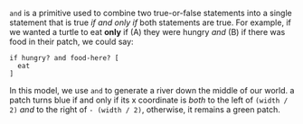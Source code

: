`and` is a primitive used to combine two true-or-false statements into a single statement that is true *if and only if* both statements are true. For example, if we wanted a turtle to eat **only** if (A) they were hungry *and* (B) if there was food in their patch, we could say:

```
if hungry? and food-here? [
  eat
]
```



In this model, we use `and` to generate a river down the middle of our world. a patch turns blue if and only if its x coordinate is *both* to the left of `(width / 2)` *and* to the right of `- (width / 2)`, otherwise, it remains a green patch.